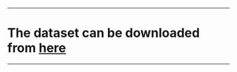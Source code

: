 _______
# The dataset can be downloaded from [here](https://www.kaggle.com/fivethirtyeight/uber-pickups-in-new-york-city)
_____________
